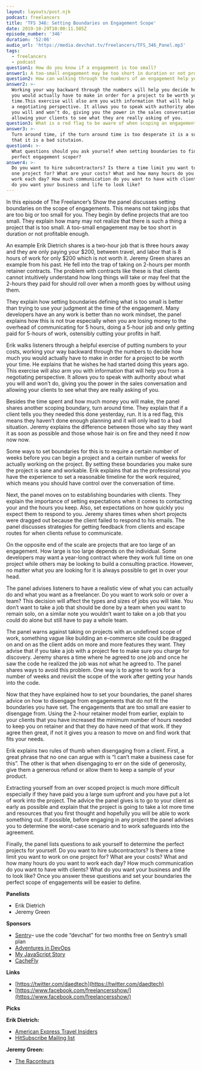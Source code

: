 ```yaml
---
layout: layouts/post.njk
podcast: freelancers
title: 'TFS 346: Setting Boundaries on Engagement Scope'
date: 2019-10-29T10:00:11.505Z
episode_number: '346'
duration: '52:06'
audio_url: 'https://media.devchat.tv/freelancers/TFS_346_Panel.mp3'
tags:
  - freelancers
  - podcast
question1: How do you know if a engagement is too small?
answer1: A too-small engagement may be too short in duration or not profitable enough.
question2: How can walking through the numbers of an engagement help you?
answer2: >-
  Working your way backward through the numbers will help you decide how much
  you would actually have to make in order for a project to be worth your
  time.This exercise will also arm you with information that will help you from
  a negotiating perspective. It allows you to speak with authority about what
  you will and won’t do, giving you the power in the sales conversation and
  allowing your clients to see what they are really asking of you.
question3: What is a red flag to be aware of when scoping an engagement?
answer3: >-
  Turn around time, if the turn around time is too desperate it is a sure sign
  that it is a bad situtaion. 
question4: >-
  What questions should you ask yourself when setting boundaries to find the
  perfect engagement scoper?
answer4: >-
  Do you want to hire subcontractors? Is there a time limit you want to work on
  one project for? What are your costs? What and how many hours do you want to
  work each day? How much communication do you want to have with clients? What
  do you want your business and life to look like?
---
```

In this episode of The Freelancer’s Show the panel discusses setting boundaries on the scope of engagements. This means not taking jobs that are too big or too small for you. They begin by define projects that are too small. They explain how many may not realize that there is such a thing a project that is too small.  A too-small engagement may be too short in duration or not profitable enough. 

An example Erik Dietrich shares is a two-hour job that is three hours away and they are only paying your $200, between travel, and labor that is 8 hours of work for only $200 which is not worth it. Jeremy Green shares an example from his past. He fell into the trap of taking on 2-hours per month retainer contracts. The problem with contracts like these is that clients cannot intuitively understand how long things will take or may feel that the 2-hours they paid for should roll over when a month goes by without using them. 

They explain how setting boundaries defining what is too small is better than trying to use your judgment at the time of the engagement. Many developers have an any work is better than no work mindset, the panel explains how this is not true especially when you are losing money to the overhead of communicating for 5 hours, doing a 5-hour job and only getting paid for 5-hours of work, ostensibly cutting your profits in half. 

Erik walks listeners through a helpful exercise of putting numbers to your costs, working your way backward through the numbers to decide how much you would actually have to make in order for a project to be worth your time. He explains that he wishes he had started doing this years ago. This exercise will also arm you with information that will help you from a negotiating perspective. It allows you to speak with authority about what you will and won’t do, giving you the power in the sales conversation and allowing your clients to see what they are really asking of you.

Besides the time spent and how much money you will make, the panel shares another scoping boundary, turn around time. They explain that if a client tells you they needed this done yesterday, run. It is a red flag, this means they haven’t done enough planning and it will only lead to a bad situation. Jeremy explains the difference between those who say they want it as soon as possible and those whose hair is on fire and they need it now now now. 

Some ways to set boundaries for this is to require a certain number of weeks before you can begin a project and a certain number of weeks for actually working on the project. By setting these boundaries you make sure the project is sane and workable. Erik explains that as the professional you have the experience to set a reasonable timeline for the work required, which means you should have control over the conversation of time. 

Next, the panel moves on to establishing boundaries with clients. They explain the importance of setting expectations when it comes to contacting your and the hours you keep. Also, set expectations on how quickly you expect them to respond to you. Jeremy shares times when short projects were dragged out because the client failed to respond to his emails. The panel discusses strategies for getting feedback from clients and escape routes for when clients refuse to communicate.  
 
On the opposite end of the scale are projects that are too large of an engagement. How large is too large depends on the individual. Some developers may want a year-long contract where they work full time on one project while others may be looking to build a consulting practice. However, no matter what you are looking for it is always possible to get in over your head. 

The panel advises listeners to have a realistic view of what you can actually do and what you want as a freelancer. Do you want to work solo or over a team? This decision will affect the types and sizes of jobs you will take. You don’t want to take a job that should be done by a team when you want to remain solo, on a similar note you wouldn’t want to take on a job that you could do alone but still have to pay a whole team. 

The panel warns against taking on projects with an undefined scope of work, something vague like building an e-commerce site could be dragged on and on as the client adds on more and more features they want. They advise that if you take a job with a project fee to make sure you charge for discovery. Jeremy shares a time where he agreed to one job and once he saw the code he realized the job was not what he agreed to. The panel shares ways to avoid this problem. One way is to agree to work for a number of weeks and revisit the scope of the work after getting your hands into the code.

Now that they have explained how to set your boundaries, the panel shares advice on how to disengage from engagements that do not fit the boundaries you have set. The engagements that are too small are easier to disengage from. Using the 2-hour retainer model from earlier, explain to your clients that you have increased the minimum number of hours needed to keep you on retainer and that they do have need of that work. If they agree then great, if not it gives you a reason to move on and find work that fits your needs. 

Erik explains two rules of thumb when disengaging from a client. First, a great phrase that no one can argue with is “I can’t make a business case for this”. The other is that when disengaging to err on the side of generosity, give them a generous refund or allow them to keep a sample of your product.  

Extracting yourself from an over scoped project is much more difficult especially if they have paid you a large sum upfront and you have put a lot of work into the project. The advice the panel gives is to go to your client as early as possible and explain that the project is going to take a lot more time and resources that you first thought and hopefully you will be able to work something out. If possible, before engaging in any project the panel advises you to determine the worst-case scenario and to work safeguards into the agreement.  

Finally, the panel lists questions to ask yourself to determine the perfect projects for yourself. Do you want to hire subcontractors? Is there a time limit you want to work on one project for? What are your costs? What and how many hours do you want to work each day? How much communication do you want to have with clients? What do you want your business and life to look like? Once you answer these questions and set your boundaries the perfect scope of engagements will be easier to define.  


**Panelists**

- Erik Dietrich
- Jeremy Green

**Sponsors**

- [Sentry](http://sentry.io/)– use the code “devchat” for two months free on Sentry’s small plan
- [Adventures in DevOps](https://devchat.tv/adventures-in-devops/)
- [My JavaScript Story](https://devchat.tv/my-javascript-story/)
- [CacheFly](https://www.cachefly.com/)

**Links**

- [https://twitter.com/daedtech](https://twitter.com/daedtech)
- [https://www.facebook.com/freelancersshow/](https://www.facebook.com/freelancersshow/)

**Picks**

**Erik Dietrich:**

- [American Express Travel Insiders](https://travelinsiders.americanexpress.com/)
- [HitSubscribe Mailing list](https://mailchi.mp/26dcf78ab691/hitsubscribe)

**Jeremy Green:**

- [The Raconteurs](https://www.theraconteurs.com/)
